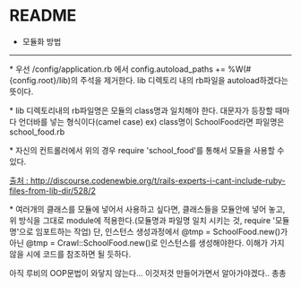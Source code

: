 # README

* 모듈화 방법
-------------
<p>* 우선 /config/application.rb 에서 config.autoload_paths += %W(#{config.root}/lib)의 주석을 제거한다. lib 디렉토리 내의 rb파일을 autoload하겠다는 뜻이다.</p>
<p>* lib 디렉토리내의 rb파일명은 모듈의 class명과 일치해야 한다. 대문자가 등장할 때마다 언더바를 넣는 형식이다(camel case) ex) class명이 SchoolFood라면 파일명은 school_food.rb</p>
<p>* 자신의 컨트롤러에서 위의 경우 require 'school_food'를 통해서 모듈을 사용할 수 있다.</p>
<p><a href="http://discourse.codenewbie.org/t/rails-experts-i-cant-include-ruby-files-from-lib-dir/528/2">출처 : http://discourse.codenewbie.org/t/rails-experts-i-cant-include-ruby-files-from-lib-dir/528/2</a></p>

<p>* 여러개의 클래스를 모듈에 넣어서 사용하고 싶다면, 클래스들을 모듈안에 넣어 놓고, 위 방식을 그대로 module에 적용한다.(모듈명과 파일명 일치 시키는 것, require '모듈명'으로 임포트하는 작업) 단, 인스턴스 생성과정에서 @tmp = SchoolFood.new()가 아닌 @tmp = Crawl::SchoolFood.new()로 인스턴스를 생성해야한다. 이해가 가지 않을 시에 코드를 참조하면 될 듯하다.</p>
<p>아직 루비의 OOP문법이 와닿지 않는다... 이것저것 만들어가면서 알아가야겠다.. 총총</p>